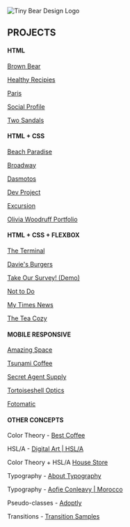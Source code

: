 ![Tiny Bear Design Logo](https://mcclaintech2011.github.io/projects/TBDLogoEmail.jpg "Tiny Bear Designs Logo")
## PROJECTS
#### HTML
[Brown Bear](https://mcclaintech2011.github.io/projects/BrownBear/index.html "BrownBear html")

[Healthy Recipies](https://mcclaintech2011.github.io/projects/HealthyRecipies/index.html "HealthyRecipies html")

[Paris](https://mcclaintech2011.github.io/projects/Paris/index.html "Paris html")

[Social Profile](https://mcclaintech2011.github.io/projects/SocialProfile/index.html "SocialProfile html")

[Two Sandals](https://mcclaintech2011.github.io/projects/TwoSandals/index.html "TwoSandals html + css")


#### HTML + CSS
[Beach Paradise](https://mcclaintech2011.github.io/projects/BeachParadise/index.html "BeachParadise html + css")

[Broadway](https://mcclaintech2011.github.io/projects/Broadway/index.html "Broadway html + css")

[Dasmotos](https://mcclaintech2011.github.io/projects/Dasmotos/index.html "Dasmotos html + css")

[Dev Project](https://mcclaintech2011.github.io/projects/DevProject/index.html "DevProject html + css")

[Excursion](https://mcclaintech2011.github.io/projects/excursion/index.html "excursion html + css")

[Olivia Woodruff Portfolio](https://mcclaintech2011.github.io/projects/OliviaWoodruffPortfolio/index.html "OliviaWoodruffPortfolio html + css")


#### HTML + CSS + FLEXBOX
[The Terminal](https://mcclaintech2011.github.io/projects/TerminalCopyPractice/index.html "Terminal html + css + flexbox")

[Davie's Burgers](https://mcclaintech2011.github.io/projects/DaviesBurgers/index.html "DaviesBurgers html + css + flexbox")

[Take Our Survey! (Demo)](https://mcclaintech2011.github.io/projects/SurveyDemo/index.html "DemoSurvey html + css + flexbox")

[Not to Do](https://mcclaintech2011.github.io/projects/ToDoApp/index.html "ToDoApp html + css + flexbox")

[My Times News](https://mcclaintech2011.github.io/projects/MyTimes/index.html "MyTimes html + css + flexbox")

[The Tea Cozy](https://mcclaintech2011.github.io/projects/TeaCozyProject/index.html "TeaCozyProject html + css + flexbox")


#### MOBILE RESPONSIVE
[Amazing Space](https://mcclaintech2011.github.io/projects/AmazingSpace/index.html "AmazingSpace mobile responsive")

[Tsunami Coffee](https://mcclaintech2011.github.io/projects/TsunamiCoffee/index.html "TsunamiCoffee mobile responsive")

[Secret Agent Supply](https://mcclaintech2011.github.io/projects/SecretAgentSupply/index.html "SecretAgentSupply mobile responsive")

[Tortoiseshell Optics](https://mcclaintech2011.github.io/projects/TortoiseshellOptics/index.html "TortoiseshellOptics mobile responsive")

[Fotomatic](https://mcclaintech2011.github.io/projects/Fotomatic/index.html "Fotomatic mobile responsive")


#### OTHER CONCEPTS
Color Theory - [Best Coffee](http://mcclaintech2011.github.io/projects/BestCoffee/index.html "BestCoffee color theory")

HSL/A - [Digital Art | HSL/A](http://mcclaintech2011.github.io/projects/DigitalArt/index.html "DigitalArt HSL/A")

Color Theory + HSL/A [House Store](http://mcclaintech2011.github.io/projects/HouseStore/index.html "HouseStore color theory + HSL/A")

Typography - [About Typography](http://mcclaintech2011.github.io/projects/AboutTypography/index.html "AboutTypography typography")

Typography - [Aofie Conleavy | Morocco](http://mcclaintech2011.github.io/projects/AofieConleavy/index.html "AofieConleavy typography")

Pseudo-classes - [Adoptly](http://mcclaintech2011.github.io/projects/Adoptly/index.html "Adoptly pseudo-classes")

Transitions - [Transition Samples](http://mcclaintech2011.github.io/projects/TransitionSample/index.html "Transition Sample pseudo-classes")
